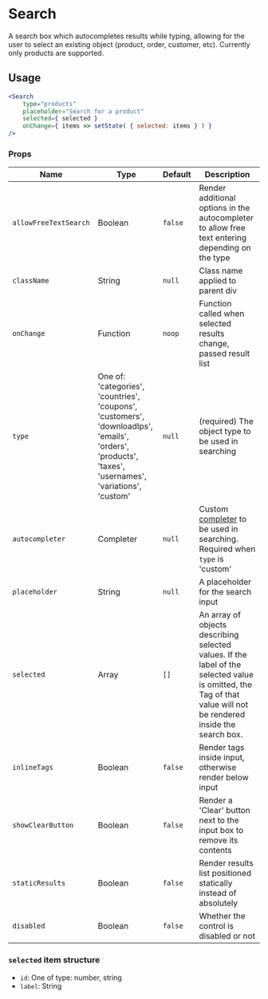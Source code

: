 Search
===

A search box which autocompletes results while typing, allowing for the user to select an existing object
(product, order, customer, etc). Currently only products are supported.

## Usage

```jsx
<Search
	type="products"
	placeholder="Search for a product"
	selected={ selected }
	onChange={ items => setState( { selected: items } ) }
/>
```

### Props

Name | Type | Default | Description
--- | --- | --- | ---
`allowFreeTextSearch` | Boolean | `false` | Render additional options in the autocompleter to allow free text entering depending on the type
`className` | String | `null` | Class name applied to parent div
`onChange` | Function | `noop` | Function called when selected results change, passed result list
`type` | One of: 'categories', 'countries', 'coupons', 'customers', 'downloadIps', 'emails', 'orders', 'products', 'taxes', 'usernames', 'variations', 'custom' | `null` | (required) The object type to be used in searching
`autocompleter` | Completer | `null` | Custom [completer](https://github.com/WordPress/gutenberg/tree/trunk/packages/components/src/autocomplete#the-completer-interface) to be used in searching. Required when `type` is 'custom'
`placeholder` | String | `null` | A placeholder for the search input
`selected` | Array | `[]` | An array of objects describing selected values. If the label of the selected value is omitted, the Tag of that value will not be rendered inside the search box.
`inlineTags` | Boolean | `false` | Render tags inside input, otherwise render below input
`showClearButton` | Boolean | `false` | Render a 'Clear' button next to the input box to remove its contents
`staticResults` | Boolean | `false` | Render results list positioned statically instead of absolutely
`disabled` | Boolean | `false` | Whether the control is disabled or not

### `selected` item structure

- `id`: One of type: number, string
- `label`: String
